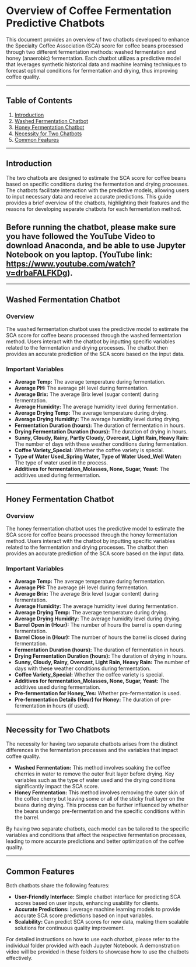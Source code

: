 # Overview of Coffee Fermentation Predictive Chatbots

This document provides an overview of two chatbots developed to enhance the Specialty Coffee Association (SCA) score for coffee beans processed through two different fermentation methods: washed fermentation and honey (anaerobic) fermentation. Each chatbot utilizes a predictive model that leverages synthetic historical data and machine learning techniques to forecast optimal conditions for fermentation and drying, thus improving coffee quality.

---

## Table of Contents
1. [Introduction](#introduction)
2. [Washed Fermentation Chatbot](#washed-fermentation-chatbot)
3. [Honey Fermentation Chatbot](#honey-fermentation-chatbot)
4. [Necessity for Two Chatbots](#necessity-for-two-chatbots)
5. [Common Features](#common-features)

---

## Introduction

The two chatbots are designed to estimate the SCA score for coffee beans based on specific conditions during the fermentation and drying processes. The chatbots facilitate interaction with the predictive models, allowing users to input necessary data and receive accurate predictions. This guide provides a brief overview of the chatbots, highlighting their features and the reasons for developing separate chatbots for each fermentation method.

## Before running the chatbot, please make sure you have followed the YouTube Video to download Anaconda, and be able to use Jupyter Notebook on you laptop. (YouTube link: https://www.youtube.com/watch?v=drbaFALFKDg).
---

## Washed Fermentation Chatbot

### Overview
The washed fermentation chatbot uses the predictive model to estimate the SCA score for coffee beans processed through the washed fermentation method. Users interact with the chatbot by inputting specific variables related to the fermentation and drying processes. The chatbot then provides an accurate prediction of the SCA score based on the input data.

### Important Variables
- **Average Temp:** The average temperature during fermentation.
- **Average PH:** The average pH level during fermentation.
- **Average Brix:** The average Brix level (sugar content) during fermentation.
- **Average Humidity:** The average humidity level during fermentation.
- **Average Drying Temp:** The average temperature during drying.
- **Average Drying Humidity:** The average humidity level during drying.
- **Fermentation Duration (hours):** The duration of fermentation in hours.
- **Drying Fermentation Duration (hours):** The duration of drying in hours.
- **Sunny, Cloudy, Rainy, Partly Cloudy, Overcast, Light Rain, Heavy Rain:** The number of days with these weather conditions during fermentation.
- **Coffee Variety_Special:** Whether the coffee variety is special.
- **Type of Water Used_Spring Water, Type of Water Used_Well Water:** The type of water used in the process.
- **Additives for fermentation_Molasses, None, Sugar, Yeast:** The additives used during fermentation.

---

## Honey Fermentation Chatbot

### Overview
The honey fermentation chatbot uses the predictive model to estimate the SCA score for coffee beans processed through the honey fermentation method. Users interact with the chatbot by inputting specific variables related to the fermentation and drying processes. The chatbot then provides an accurate prediction of the SCA score based on the input data.

### Important Variables
- **Average Temp:** The average temperature during fermentation.
- **Average PH:** The average pH level during fermentation.
- **Average Brix:** The average Brix level (sugar content) during fermentation.
- **Average Humidity:** The average humidity level during fermentation.
- **Average Drying Temp:** The average temperature during drying.
- **Average Drying Humidity:** The average humidity level during drying.
- **Barrel Open in (Hour):** The number of hours the barrel is open during fermentation.
- **Barrel Close in (Hour):** The number of hours the barrel is closed during fermentation.
- **Fermentation Duration (hours):** The duration of fermentation in hours.
- **Drying Fermentation Duration (hours):** The duration of drying in hours.
- **Sunny, Cloudy, Rainy, Overcast, Light Rain, Heavy Rain:** The number of days with these weather conditions during fermentation.
- **Coffee Variety_Special:** Whether the coffee variety is special.
- **Additives for fermentation_Molasses, None, Sugar, Yeast:** The additives used during fermentation.
- **Pre-fermentation for Honey_Yes:** Whether pre-fermentation is used.
- **Pre-fermentation Details (Hour) for Honey:** The duration of pre-fermentation in hours (if used).

---

## Necessity for Two Chatbots

The necessity for having two separate chatbots arises from the distinct differences in the fermentation processes and the variables that impact coffee quality.

- **Washed Fermentation:** This method involves soaking the coffee cherries in water to remove the outer fruit layer before drying. Key variables such as the type of water used and the drying conditions significantly impact the SCA score.
- **Honey Fermentation:** This method involves removing the outer skin of the coffee cherry but leaving some or all of the sticky fruit layer on the beans during drying. This process can be further influenced by whether the beans undergo pre-fermentation and the specific conditions within the barrel.

By having two separate chatbots, each model can be tailored to the specific variables and conditions that affect the respective fermentation processes, leading to more accurate predictions and better optimization of the coffee quality.

---

## Common Features

Both chatbots share the following features:
- **User-Friendly Interface:** Simple chatbot interface for predicting SCA scores based on user inputs, enhancing usability for clients.
- **Accurate Predictions:** Leverage machine learning models to provide accurate SCA score predictions based on input variables.
- **Scalability:** Can predict SCA scores for new data, making them scalable solutions for continuous quality improvement.

For detailed instructions on how to use each chatbot, please refer to the individual folder provided with each Jupyter Notebook. A demonstration video will be provided in these folders to showcase how to use the chatbots effectively.
